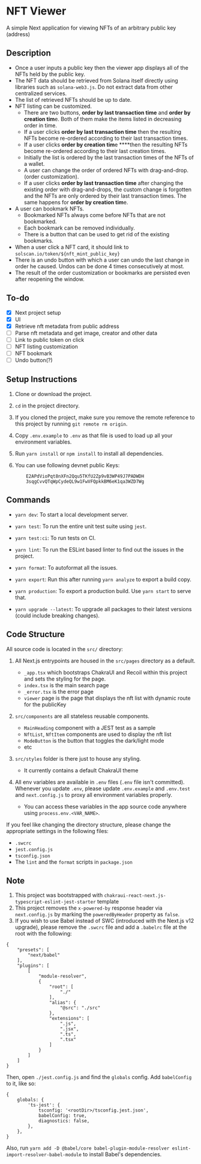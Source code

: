 # NFT Viewer

A simple Next application for viewing NFTs of an arbitrary public key (address)

## Description

- Once a user inputs a public key then the viewer app displays all of the NFTs held by the public key.
- The NFT data should be retrieved from Solana itself directly using libraries such as `solana-web3.js`. Do not extract data from other centralized services.
- The list of retrieved NFTs should be up to date.
- NFT listing can be customized.
  - There are two buttons, **order by last transaction time** and **order by creation tim**e. Both of them make the items listed in decreasing order in time.
  - If a user clicks **order by last transaction time** then the resulting NFTs become re-ordered according to their last transaction times.
  - If a user clicks **order by creation tim**e \*\*\*\*then the resulting NFTs become re-ordered according to their last creation times.
  - Initially the list is ordered by the last transaction times of the NFTs of a wallet.
  - A user can change the order of ordered NFTs with drag-and-drop. (order customization).
  - If a user clicks **order by last transaction time** after changing the existing order with drag-and-drops, the custom change is forgotten and the NFTs are only ordered by their last transaction times. The same happens for **order by creation tim**e.
- A user can bookmark NFTs.
  - Bookmarked NFTs always come before NFTs that are not bookmarked.
  - Each bookmark can be removed individually.
  - There is a button that can be used to get rid of the existing bookmarks.
- When a user click a NFT card, it should link to `solscan.io/token/${nft_mint_public_key}`
- There is an undo button with which a user can undo the last change in order he caused. Undos can be done 4 times consecutively at most.
- The result of the order customization or bookmarks are persisted even after reopening the window.

## To-do

- [x] Next project setup
- [x] UI
- [x] Retrieve nft metadata from public address
- [ ] Parse nft metadata and get image, creator and other data
- [ ] Link to public token on click
- [ ] NFT listing customization
- [ ] NFT bookmark
- [ ] Undo button(?)

## Setup Instructions

1. Clone or download the project.
2. `cd` in the project directory.
3. If you cloned the project, make sure you remove the remote reference to this project by running `git remote rm origin`.
4. Copy `.env.example` to `.env` as that file is used to load up all your environment variables.
5. Run `yarn install` or `npm install` to install all dependencies.
6. You can use following devnet public Keys:

   ```
       E2APdVioPqt8nXFn2Qqu5TKfU2Zp9vB3WP49J7PADWDH
       3sqgCvvQTqWpCydeQL9w1FwVFQpkkBM6eK1qa3WZD7Wg
   ```

## Commands

- `yarn dev`: To start a local development server.
- `yarn test`: To run the entire unit test suite using `jest`.
- `yarn test:ci`: To run tests on CI.
- `yarn lint`: To run the ESLint based linter to find out the issues in the project.
- `yarn format`: To autoformat all the issues.
- `yarn export`: Run this after running `yarn analyze` to export a build copy.
- `yarn production`: To export a production build. Use `yarn start` to serve that.

- `yarn upgrade --latest`: To upgrade all packages to their latest versions (could include breaking changes).

## Code Structure

All source code is located in the `src/` directory:

1. All Next.js entrypoints are housed in the `src/pages` directory as a default.

   - `_app.tsx` which bootstraps ChakraUI and Recoil within this project and sets the styling for the page.
   - `index.tsx` is the main search page
   - `_error.tsx` is the error page
   - `viewer` page is the page that displays the nft list with dynamic route for the publicKey

2. `src/components` are all stateless reusable components.

   - `MainHeading` component with a JEST test as a sample
   - `NftList`, `NftItem` components are used to display the nft list
   - `ModeButton` is the button that toggles the dark/light mode
   - etc

3. `src/styles` folder is there just to house any styling.

   - It currently contains a default ChakraUI theme

4. All env variables are available in `.env` files (`.env` file isn't committed). Whenever you update `.env`, please update `.env.example` and `.env.test` and `next.config.js` to proxy all environment variables properly.

   - You can access these variables in the app source code anywhere using `process.env.<VAR_NAME>`.

If you feel like changing the directory structure, please change the appropriate settings in the following files:

- `.swcrc`
- `jest.config.js`
- `tsconfig.json`
- The `lint` and the `format` scripts in `package.json`

## Note

1. This project was bootstrapped with `chakraui-react-next.js-typescript-eslint-jest-starter` template
2. This project removes the `x-powered-by` response header via `next.config.js` by marking the `poweredByHeader` property as `false`.
3. If you wish to use Babel instead of SWC (introduced with the Next.js v12 upgrade), please remove the `.swcrc` file and add a `.babelrc` file at the root with the following:

```
{
    "presets": [
        "next/babel"
    ],
    "plugins": [
        [
            "module-resolver",
            {
                "root": [
                    "./"
                ],
                "alias": {
                    "@src": "./src"
                },
                "extensions": [
                    ".js",
                    ".jsx",
                    ".ts",
                    ".tsx"
                ]
            }
        ]
    ]
}
```

Then, open `./jest.config.js` and find the `globals` config. Add `babelConfig` to it, like so:

```
{
    globals: {
        'ts-jest': {
            tsconfig: '<rootDir>/tsconfig.jest.json',
            babelConfig: true,
            diagnostics: false,
        },
    },
}
```

Also, run `yarn add -D @babel/core babel-plugin-module-resolver eslint-import-resolver-babel-module` to install Babel's dependencies.
